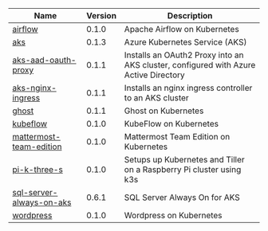  | Name | Version | Description | 
 | --- | --- | --- | 
 | [airflow](airflow) | 0.1.0 | Apache Airflow on Kubernetes
[aks](aks) | 0.1.3 | Azure Kubernetes Service (AKS)
[aks-aad-oauth-proxy](aks-aad-oauth-proxy) | 0.1.1 | Installs an OAuth2 Proxy into an AKS cluster, configured with Azure Active Directory
[aks-nginx-ingress](aks-nginx-ingress) | 0.1.1 | Installs an nginx ingress controller to an AKS cluster
[ghost](ghost) | 0.1.1 | Ghost on Kubernetes
[kubeflow](kubeflow) | 0.1.0 | KubeFlow on Kubernetes
[mattermost-team-edition](mattermost-team-edition) | 0.1.0 | Mattermost Team Edition on Kubernetes
[pi-k-three-s](pi-k-three-s) | 0.1.0 | Setups up Kubernetes and Tiller on a Raspberry Pi cluster using k3s
[sql-server-always-on-aks](sql-server-always-on-aks) | 0.6.1 | SQL Server Always On for AKS
[wordpress](wordpress) | 0.1.0 | Wordpress on Kubernetes | 

